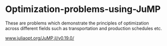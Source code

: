 # Optimization-problems-using-JuMP

These are problems which demonstrate the principles of optimization across different fields such as transportation and
production schedules etc.

www.juliaopt.org/JuMP.jl/v0.19.0/

